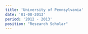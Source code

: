 ```yaml
---
title: 'University of Pennsylvania'
date: '01-08-2013'
period: '2012 - 2013'
position: "Research Scholar"
---
```


